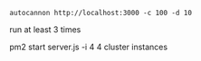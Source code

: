 ```
autocannon http://localhost:3000 -c 100 -d 10
```

run at least 3 times

pm2 start server.js -i 4
4 cluster instances
